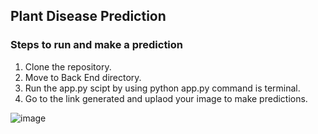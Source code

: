## **Plant Disease Prediction**

### Steps to run and make a prediction
1. Clone the repository.
2. Move to Back End directory.
3. Run the app.py scipt by using python app.py command is terminal.
4. Go to the link generated and uplaod your image to make predictions.

![image](https://user-images.githubusercontent.com/54211313/124752695-ce313180-df45-11eb-9126-78b1f6760030.png)
